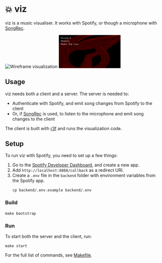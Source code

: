 # 💥 viz

viz is a music visualiser. It works with Spotify, or though a microphone with [SongRec](https://github.com/marin-m/SongRec).

<p>
  <img width="40%" src="screenshots/wireframe.png" alt="Wireframe visualization"/>
  <img width="40%" src="screenshots/ascii.png" alt="Ascii visualization"/>
</p>

## Usage

viz needs both a client and a server. The server is needed to:
- Authenticate with Spotify, and emit song changes from Spotify to the client
- Or, if [SongRec](https://github.com/marin-m/SongRec) is used, to listen to the microphone and emit song changes to the client

The client is built with [r3f](https://docs.pmnd.rs/react-three-fiber/getting-started/introduction) and runs the visualization code.

## Setup

To run viz with Spotify, you need to set up a few things:
1. Go to the [Spotify Developer Dashboard](https://developer.spotify.com/dashboard/), and create a new app. 
2. Add `http://localhost:8888/callback` as a redirect URI.
3. Create a `.env` file in the `backend` folder with environment variables from the Spotify app.
    ```shell
    cp backend/.env.example backend/.env
    ```

### Build

```shell
make bootstrap
```

### Run

To start both the server and the client, run:

```shell
make start
```

For the full list of commands, see [Makefile](./Makefile).
